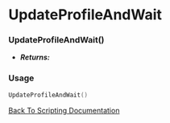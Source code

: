 # UpdateProfileAndWait

### UpdateProfileAndWait()
- ***Returns:*** 

### Usage

```Lua
UpdateProfileAndWait()
```


[Back To Scripting Documentation](../README.md)
